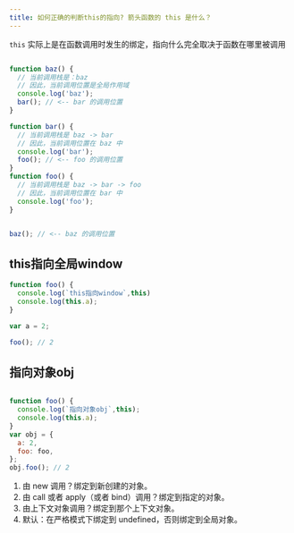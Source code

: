 ```yaml
---
title: 如何正确的判断this的指向? 箭头函数的 this 是什么？
---
```


`this` 实际上是在函数调用时发生的绑定，指向什么完全取决于函数在哪里被调用

```js

function baz() {
  // 当前调用栈是：baz
  // 因此，当前调用位置是全局作用域
  console.log('baz');
  bar(); // <-- bar 的调用位置
}

function bar() {
  // 当前调用栈是 baz -> bar
  // 因此，当前调用位置在 baz 中
  console.log('bar');
  foo(); // <-- foo 的调用位置
}
function foo() {
  // 当前调用栈是 baz -> bar -> foo
  // 因此，当前调用位置在 bar 中
  console.log('foo');
}


baz(); // <-- baz 的调用位置

```

## this指向全局window

```js
function foo() {
  console.log(`this指向window`,this)
  console.log(this.a);
}

var a = 2;

foo(); // 2

```

## 指向对象obj


```js

function foo() {
  console.log(`指向对象obj`,this);
  console.log(this.a);
}
var obj = {
  a: 2,
  foo: foo,
};
obj.foo(); // 2

```

1. 由 new 调用？绑定到新创建的对象。
2. 由 call 或者 apply（或者 bind）调用？绑定到指定的对象。
3. 由上下文对象调用？绑定到那个上下文对象。
4. 默认：在严格模式下绑定到 undefined，否则绑定到全局对象。


